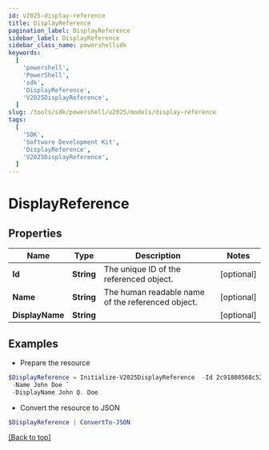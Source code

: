 ```yaml
---
id: v2025-display-reference
title: DisplayReference
pagination_label: DisplayReference
sidebar_label: DisplayReference
sidebar_class_name: powershellsdk
keywords:
  [
    'powershell',
    'PowerShell',
    'sdk',
    'DisplayReference',
    'V2025DisplayReference',
  ]
slug: /tools/sdk/powershell/v2025/models/display-reference
tags:
  [
    'SDK',
    'Software Development Kit',
    'DisplayReference',
    'V2025DisplayReference',
  ]
---
```


# DisplayReference

## Properties

| Name | Type | Description | Notes |
| --- | --- | --- | --- |
| **Id** | **String** | The unique ID of the referenced object. | [optional] |
| **Name** | **String** | The human readable name of the referenced object. | [optional] |
| **DisplayName** | **String** |  | [optional] |

## Examples

- Prepare the resource

```powershell
$DisplayReference = Initialize-V2025DisplayReference  -Id 2c91808568c529c60168cca6f90c1313 `
 -Name John Doe `
 -DisplayName John Q. Doe
```

- Convert the resource to JSON

```powershell
$DisplayReference | ConvertTo-JSON
```

[[Back to top]](#)
